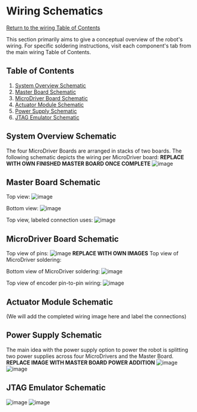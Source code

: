 # Wiring Schematics
[Return to the wiring Table of Contents](https://github.com/EmiliaPsacharopoulos/Quadruped-8dof-Robot/tree/main/Wiring#table-of-contents)

This section primarily aims to give a conceptual overview of the robot's wiring. For specific soldering instructions, visit each component's tab from the main wiring Table of Contents.

## Table of Contents
1. [System Overview Schematic](https://github.com/EmiliaPsacharopoulos/Quadruped-8dof-Robot/blob/main/Wiring/Wiring%20Schematics/README.md#system-overview-schematic)
2. [Master Board Schematic](https://github.com/EmiliaPsacharopoulos/Quadruped-8dof-Robot/blob/main/Wiring/Wiring%20Schematics/README.md#master-board-schematic)
3. [MicroDriver Board Schematic](https://github.com/EmiliaPsacharopoulos/Quadruped-8dof-Robot/blob/main/Wiring/Wiring%20Schematics/README.md#microdriver-board-schematic)
4. [Actuator Module Schematic](https://github.com/EmiliaPsacharopoulos/Quadruped-8dof-Robot/blob/main/Wiring/Wiring%20Schematics/README.md#actuator-module-schematic)
5. [Power Supply Schematic](https://github.com/EmiliaPsacharopoulos/Quadruped-8dof-Robot/blob/main/Wiring/Wiring%20Schematics/README.md#power-supply-schematic)
6. [JTAG Emulator Schematic](https://github.com/EmiliaPsacharopoulos/Quadruped-8dof-Robot/blob/main/Wiring/Wiring%20Schematics/README.md#jtag-emulator-schematic)

## System Overview Schematic
The four MicroDriver Boards are arranged in stacks of two boards. The following schematic depicts the wiring per MicroDriver board:
**REPLACE WITH OWN FINISHED MASTER BOARD ONCE COMPLETE**
![image](https://user-images.githubusercontent.com/84528674/120712446-a35b4580-c48e-11eb-8046-ba50bb617a32.png)

## Master Board Schematic
Top view:
![image](https://user-images.githubusercontent.com/84528674/120714237-f1714880-c490-11eb-91ce-914bdff66ef6.png)

Bottom view:
![image](https://user-images.githubusercontent.com/84528674/120714423-2aa9b880-c491-11eb-918b-4bcee25e5786.png)

Top view, labeled connection uses:
![image](https://user-images.githubusercontent.com/84528674/120714649-79efe900-c491-11eb-8632-b5b59cf0a7f1.png)


## MicroDriver Board Schematic
Top view of pins:
![image](https://user-images.githubusercontent.com/84528674/120715474-a0625400-c492-11eb-9346-d0db1d223dad.png)
**REPLACE WITH OWN IMAGES**
Top view of MicroDriver soldering:

Bottom view of MicroDriver soldering:
![image](https://user-images.githubusercontent.com/84528674/120715755-0fd84380-c493-11eb-9889-e3a2fb80686b.png)

Top view of encoder pin-to-pin wiring:
![image](https://user-images.githubusercontent.com/84528674/120715101-1fa35800-c492-11eb-8a02-1d93c382d861.png)

## Actuator Module Schematic
(We will add the completed wiring image here and label the connections)

## Power Supply Schematic
The main idea with the power supply option to power the robot is splitting two power supplies across four MicroDrivers and the Master Board. 
**REPLACE IMAGE WITH MASTER BOARD POWER ADDITION**
![image](https://user-images.githubusercontent.com/84528674/120664295-d387f180-c458-11eb-8c1a-fc36c6dd8ccf.png)
![image](https://user-images.githubusercontent.com/84528674/120674582-3a5dd880-c462-11eb-83c3-c5778c1277d2.png)

## JTAG Emulator Schematic 
![image](https://user-images.githubusercontent.com/84528674/120709638-15ca2680-c48b-11eb-85ed-ee46989f4293.png)
![image](https://user-images.githubusercontent.com/84528674/120709690-2bd7e700-c48b-11eb-9ab5-60cec50478d1.png)

